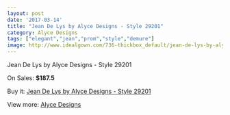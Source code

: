 ```yaml
---
layout: post
date: '2017-03-14'
title: "Jean De Lys by Alyce Designs - Style 29201"
category: Alyce Designs
tags: ["elegant","jean","prom","style","demure"]
image: http://www.idealgown.com/736-thickbox_default/jean-de-lys-by-alyce-designs-style-29201.jpg
---
```

Jean De Lys by Alyce Designs - Style 29201

On Sales: **$187.5**
<a href="https://www.idealgown.com/en/alyce-designs/332-jean-de-lys-by-alyce-designs-style-29201.html"><amp-img layout="responsive" width="600" height="600" src="//www.idealgown.com/736-thickbox_default/jean-de-lys-by-alyce-designs-style-29201.jpg" alt="Jean De Lys by Alyce Designs - Style 29201 0" /></a>

Buy it: [Jean De Lys by Alyce Designs - Style 29201](https://www.idealgown.com/en/alyce-designs/332-jean-de-lys-by-alyce-designs-style-29201.html "Jean De Lys by Alyce Designs - Style 29201")

View more: [Alyce Designs](https://www.idealgown.com/en/5-alyce-designs "Alyce Designs")